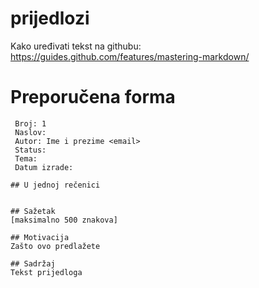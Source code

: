 # prijedlozi

Kako uređivati tekst na githubu: https://guides.github.com/features/mastering-markdown/

# Preporučena forma
```
 Broj: 1
 Naslov: 
 Autor: Ime i prezime <email>
 Status: 
 Tema: 
 Datum izrade:
```
```
## U jednoj rečenici


## Sažetak
[maksimalno 500 znakova]

## Motivacija
Zašto ovo predlažete

## Sadržaj
Tekst prijedloga
```
